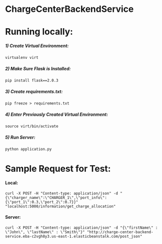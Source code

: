 # ChargeCenterBackendService


# Running locally:

##### 1) Create Virtual Environment:
```
virtualenv virt
``` 

##### 2) Make Sure Flask is Installed:
```
pip install flask==2.0.3
``` 

##### 3) Create requirements.txt:
```
pip freeze > requirements.txt
``` 

##### 4) Enter Previously Created Virtual Environment:
```
source virt/bin/activate
```

##### 5) Run Server:
```
python application.py
```


# Sample Request for Test:

#### Local:
```
curl -X POST -H "Content-type: application/json" -d "{\"charger_name\":\"CHARGER_1\",\"port_info\":{\"port_1\":0.3,\"port_2\":0.7}}" "localhost:5000/information/get_charge_allocation" 
```

#### Server:
```
curl -X POST -H "Content-type: application/json" -d "{\"firstName\" : \"John\", \"lastName\" : \"Smith\"}" "http://charge-center-backend-service.eba-c2vgh8y3.us-east-1.elasticbeanstalk.com/post_json"
```